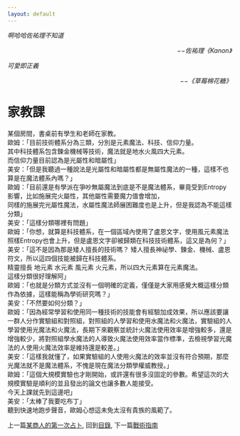 ```yaml
---
layout: default
---
```


*啊哈哈佐祐理不知道*  
<p align="right"><i>−−佐祐理《Kanon》</i></p>

*可愛即正義*  
<p align="right"><i>−−《草莓棉花糖》</i></p>

# 家教課
某個房間，書桌前有學生和老師在家教。   
歐姆：「目前技術體系分為三類，分別是元素魔法、科技、信仰力量。   
其中科技體系包含鍊金機械等技術，魔法就是地水火風四大元素。   
而信仰力量目前認為是光屬性和暗屬性」   
美安：「但是我聽過一種說法是光屬性和暗屬性都是無屬性魔法的一種，這樣不也算是在魔法體系內嗎？」   
歐姆：「目前還是有學派在爭吵無屬魔法到底是不是魔法體系，畢竟受到Entropy影響，比如施展完火屬性，其他屬性需要魔力值會增加，   
同樣的施展完光屬性魔法，水屬性魔法師展困難度也是上升，但是我認為不能這樣分類」   
美安：「這樣分類哪裡有問題」   
歐姆：「你想，就算是科技體系，在一個區域內使用了盧恩文字，使用風元素魔法照樣Entropy也會上升，但是盧恩文字卻被歸類在科技技術體系，這又是為何？」   
美安：「這不是因為那是矮人擅長的技術嗎？ 矮人擅長神祕學、鍊金、機械、盧恩符文，所以這四個技能被歸在科技體系。   
精靈擅長 地元素 水元素 風元素 火元素，所以四大元素算在元素魔法。   
這樣分類很好理解阿」   
歐姆：「也就是分類方式並沒有一個明確的定義，僅僅是大家用感覺大概這樣分類作為依據，這樣能稱為學術研究嗎？」   
美安：「不然要如何分類？」   
歐姆：「因為經常學習和使用同一種技術的技能會有經驗加成效果，所以應該要讓一群人分作實驗組和對照組，對照組的人學習和使用水魔法和火魔法，實驗組的人學習使用光魔法和火魔法，長期下來觀察並統計火魔法使用效率是增強較多，還是增強較少，將對照組學水魔法的人導致火魔法使用效率當作標準，去檢視學習光魔法的人使用火魔法效率是維持還是較差。」   
美安：「這樣我就懂了，如果實驗組的人使用火魔法的效率並沒有符合預期，那麼光魔法就不是魔法體系，不愧是現在魔法分類學權威教授。」   
歐姆：「這個大規模實驗也才剛開始，或許還有很多沒固定的參數。希望這次的大規模實驗是順利的並且發出的論文也讓多數人能接受。   
今天上課就先到這邊吧」   
美安：「太棒了我要吃布丁」   
聽到快速地跑步聲音，歐姆心想這未免太沒有貴族的風範了。   

上一篇[某商人的第一次占卜](./Divination), 
回到[目錄](/SettingBook/#ch-1-world-setting), 
下一篇[戰術指南](./Tactics)
